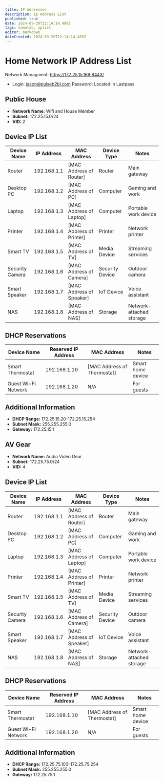 ```yaml
---
title: IP Addresses
description: Ip Address List
published: true
date: 2024-09-20T22:14:14.489Z
tags: homelab, iplist
editor: markdown
dateCreated: 2024-09-20T22:14:14.489Z
---
```


# Home Network IP Address List
Network Managment: https://172.25.15.166:8443/
- Login: jason@pulseb2bl.com
	Password: Located in Lastpass


## Public House
- **Network Name:** Wifi and House Member
- **Subnet:** 172.25.15.0/24
- **VID:** 2

## Device IP List

| **Device Name**       | **IP Address**     | **MAC Address**         | **Device Type**      | **Notes**                    |
|-----------------------|--------------------|-------------------------|----------------------|------------------------------|
| Router                | 192.168.1.1        | [MAC Address of Router] | Router               | Main gateway                 |
| Desktop PC            | 192.168.1.2        | [MAC Address of PC]     | Computer             | Gaming and work              |
| Laptop                | 192.168.1.3        | [MAC Address of Laptop] | Computer             | Portable work device         |
| Printer               | 192.168.1.4        | [MAC Address of Printer] | Printer              | Network printer              |
| Smart TV              | 192.168.1.5        | [MAC Address of TV]     | Media Device         | Streaming services           |
| Security Camera       | 192.168.1.6        | [MAC Address of Camera] | Security Device      | Outdoor camera               |
| Smart Speaker         | 192.168.1.7        | [MAC Address of Speaker] | IoT Device           | Voice assistant              |
| NAS                   | 192.168.1.8        | [MAC Address of NAS]    | Storage              | Network-attached storage      |

## DHCP Reservations
| **Device Name**       | **Reserved IP Address** | **MAC Address**         | **Notes**                    |
|-----------------------|-------------------------|-------------------------|------------------------------|
| Smart Thermostat      | 192.168.1.10            | [MAC Address of Thermostat] | Smart home device           |
| Guest Wi-Fi Network   | 192.168.1.20            | N/A                     | For guests                   |

## Additional Information
- **DHCP Range:** 172.25.15.20-172.25.15.254
- **Subnet Mask:** 255.255.255.0
- **Gateway:** 172.25.15.1

## AV Gear
- **Network Name:** Audio Video Gear
- **Subnet:** 172.25.75.0/24
- **VID:** 4

## Device IP List

| **Device Name**       | **IP Address**     | **MAC Address**         | **Device Type**      | **Notes**                    |
|-----------------------|--------------------|-------------------------|----------------------|------------------------------|
| Router                | 192.168.1.1        | [MAC Address of Router] | Router               | Main gateway                 |
| Desktop PC            | 192.168.1.2        | [MAC Address of PC]     | Computer             | Gaming and work              |
| Laptop                | 192.168.1.3        | [MAC Address of Laptop] | Computer             | Portable work device         |
| Printer               | 192.168.1.4        | [MAC Address of Printer] | Printer              | Network printer              |
| Smart TV              | 192.168.1.5        | [MAC Address of TV]     | Media Device         | Streaming services           |
| Security Camera       | 192.168.1.6        | [MAC Address of Camera] | Security Device      | Outdoor camera               |
| Smart Speaker         | 192.168.1.7        | [MAC Address of Speaker] | IoT Device           | Voice assistant              |
| NAS                   | 192.168.1.8        | [MAC Address of NAS]    | Storage              | Network-attached storage      |

## DHCP Reservations
| **Device Name**       | **Reserved IP Address** | **MAC Address**         | **Notes**                    |
|-----------------------|-------------------------|-------------------------|------------------------------|
| Smart Thermostat      | 192.168.1.10            | [MAC Address of Thermostat] | Smart home device           |
| Guest Wi-Fi Network   | 192.168.1.20            | N/A                     | For guests                   |

## Additional Information
- **DHCP Range:** 172.25.75.100-172.25.75.254
- **Subnet Mask:** 255.255.255.0
- **Gateway:** 172.25.75.1